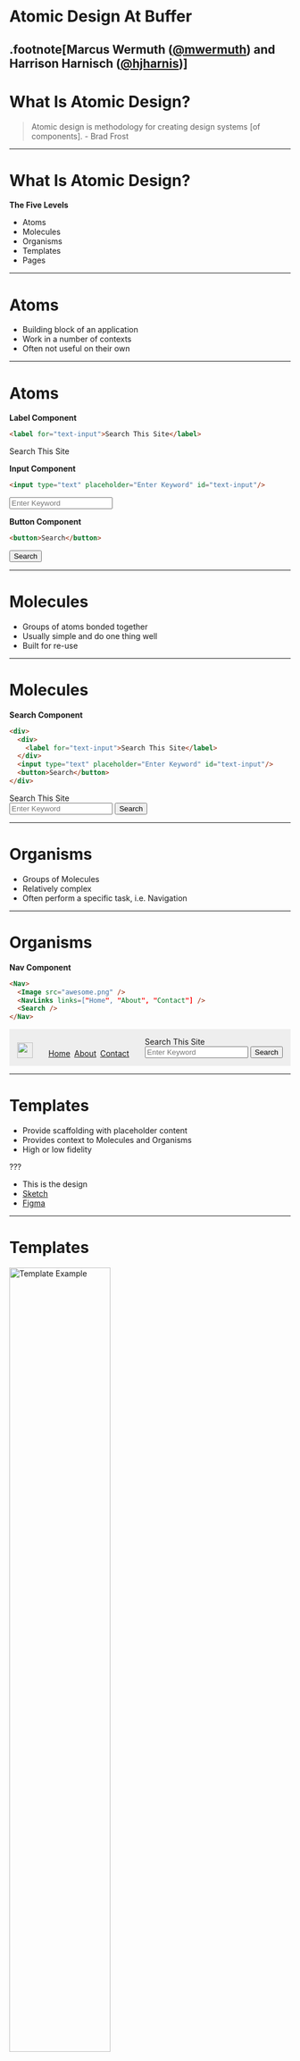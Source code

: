 # Atomic Design At Buffer

.footnote[Marcus Wermuth ([@mwermuth](https://twitter.com/mwermuth)) and Harrison Harnisch ([@hjharnis](https://twitter.com/hjharnis))]
---

# What Is Atomic Design?

> Atomic design is methodology for creating design systems [of components]. - Brad Frost

---

# What Is Atomic Design?

**The Five Levels**

- Atoms
- Molecules
- Organisms
- Templates
- Pages

---

# Atoms

- Building block of an application
- Work in a number of contexts
- Often not useful on their own

---

# Atoms

**Label Component**

```html
<label for="text-input">Search This Site</label>
```

<label for="text-input">Search This Site</label>

**Input Component**

```html
<input type="text" placeholder="Enter Keyword" id="text-input"/>
```

<input type="text" placeholder="Enter Keyword" id="text-input"/>

**Button Component**

```html
<button>Search</button>
```

<button>Search</button>

---

# Molecules

- Groups of atoms bonded together
- Usually simple and do one thing well
- Built for re-use

---

# Molecules

**Search Component**

```html
<div>
  <div>
    <label for="text-input">Search This Site</label>
  </div>
  <input type="text" placeholder="Enter Keyword" id="text-input"/>
  <button>Search</button>
</div>
```

<div>
  <div>
    <label for="text-input">Search This Site</label>
  </div>
  <input type="text" placeholder="Enter Keyword" id="text-input"/>
  <button>Search</button>
</div>

---

# Organisms

- Groups of Molecules
- Relatively complex
- Often perform a specific task, i.e. Navigation

---

# Organisms

**Nav Component**

```html
<Nav>
  <Image src="awesome.png" />
  <NavLinks links=["Home", "About", "Contact"] />
  <Search />
</Nav>
```

<nav style="display: flex; background: #eee; align-items: bottom; align-items: flex-end; padding: 1em;">
  <img src="/images/AtomicDesign/AwesomeFace.png" style="height: 2em; width: 2em;" />
  <ul style="display: flex; list-style: none; padding: 0; margin: 0; flex-grow: 1;">
    <li style="margin-left: 2em;"><a href="#">Home</a></li>
    <li style="margin-left: 0.5em;"><a href="#">About</a></li>
    <li style="margin-left: 0.5em;"><a href="#">Contact</a></li>
  </ul>
  <div>
    <div>
      <label for="text-input">Search This Site</label>
    </div>
    <input type="text" placeholder="Enter Keyword" id="text-input"/>
    <button>Search</button>
  </div>
</nav>

---

# Templates

- Provide scaffolding with placeholder content
- Provides context to Molecules and Organisms
- High or low fidelity

???
- This is the design
- [Sketch](https://sketchapp.com/)
- [Figma](https://figma.com)

---

# Templates

<img src="/images/AtomicDesign/TemplateExample.png" alt="Template Example" width="60%" />

---

# Page

- A Template populated with real content
- All Atoms and Molecules can be viewed in context
- Variations of inputs can be tested here

---

# Page

<img src="/images/AtomicDesign/PageExample.png" alt="Page Example" width="60%" />

---

# Atomic Design At Buffer

---

# Demo (Android)

---

# Atomic Design For The Web

---

# Buffer Web - Atoms

- Buffer Components
- Work in many different contexts

???

- the atoms
- stateless and functional

---

# Buffer Web - Atoms

<img src="/images/AtomicDesign/BufferComponents.png" alt="Buffer Components" width="60%" />

---

# Buffer Web - Molecules

- Buffer Web Components
- Made up of Buffer Components

???

- the molecules
- stateless and functional

---

# Buffer Web - Molecules

<img src="/images/AtomicDesign/BufferWebComponents.png" alt="Buffer Web Components" width="60%" />

---

# Demo (Web)

